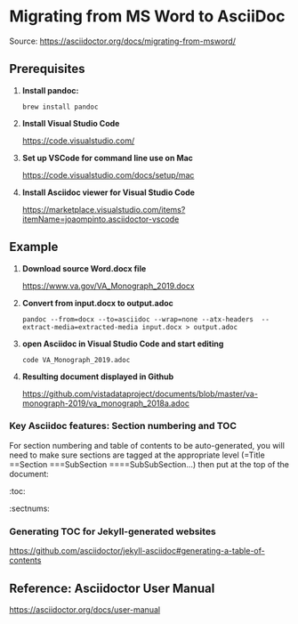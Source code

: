 # Migrating from MS Word to AsciiDoc

Source: https://asciidoctor.org/docs/migrating-from-msword/


## Prerequisites

1. __Install pandoc:__

    ``brew install pandoc``

2. __Install Visual Studio Code__

    https://code.visualstudio.com/

3. __Set up VSCode for command line use on Mac__

    https://code.visualstudio.com/docs/setup/mac

4. __Install Asciidoc viewer for Visual Studio Code__

    https://marketplace.visualstudio.com/items?itemName=joaompinto.asciidoctor-vscode


## Example

1. __Download source Word.docx file__

    https://www.va.gov/VA_Monograph_2019.docx

2. __Convert from input.docx to output.adoc__

    ``pandoc --from=docx --to=asciidoc --wrap=none --atx-headers  --extract-media=extracted-media input.docx > output.adoc``

3. __open Asciidoc in Visual Studio Code and start editing__

    ``code VA_Monograph_2019.adoc``

4. __Resulting document displayed in Github__

    https://github.com/vistadataproject/documents/blob/master/va-monograph-2019/va_monograph_2018a.adoc
    
 ### Key Asciidoc features: Section numbering and TOC
For section numbering and table of contents to be auto-generated,  you will need to make sure sections are tagged at the appropriate level (=Title ==Section ===SubSection ====SubSubSection...)  then put at the top of the document:
 

:toc:

:sectnums:


### Generating TOC for Jekyll-generated websites
https://github.com/asciidoctor/jekyll-asciidoc#generating-a-table-of-contents


## Reference: Asciidoctor User Manual
https://asciidoctor.org/docs/user-manual

